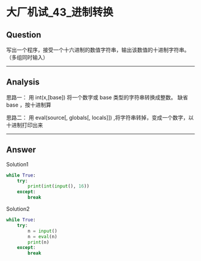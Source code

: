 # 大厂机试_43_进制转换


## Question
写出一个程序，接受一个十六进制的数值字符串，输出该数值的十进制字符串。（多组同时输入）

----

## Analysis
思路一： 用 int(x,[base]) 将一个数字或 base 类型的字符串转换成整数。 缺省 base ，按十进制算

思路二： 用 eval(source[, globals[, locals]]) ,将字符串转掉，变成一个数字，以十进制打印出来

----

## Answer
Solution1
```python
while True:
    try:
        print(int(input(), 16))
    except:
        break
```

Solution2
```python
while True:
    try:
        n = input()
        n = eval(n)
        print(n)
    except:
        break
```